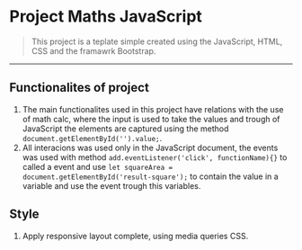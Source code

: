 # Project Maths JavaScript

> This project is a teplate simple created using the JavaScript, HTML, CSS and the framawrk Bootstrap.

---

## Functionalites of project

1. The main functionalites used in this project have relations with the use of math calc, where the input is used to take the values and trough of JavaScript the elements are captured using the method `document.getElementById('').value;`.
2. All interacions was used only in the JavaScript document, the events was used with method `add.eventListener('click', functionName){}` to called a event and use `let squareArea = document.getElementById('result-square');` to contain the value in a variable and use the event trough this variables.


## Style

1. Apply responsive layout complete, using media queries CSS.
